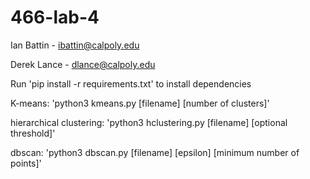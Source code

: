 # 466-lab-4

Ian Battin - ibattin@calpoly.edu

Derek Lance - dlance@calpoly.edu

Run 'pip install -r requirements.txt' to install dependencies

K-means: 'python3 kmeans.py [filename] [number of clusters]'

hierarchical clustering: 'python3 hclustering.py [filename] [optional threshold]'

dbscan: 'python3 dbscan.py [filename] [epsilon] [minimum number of points]'